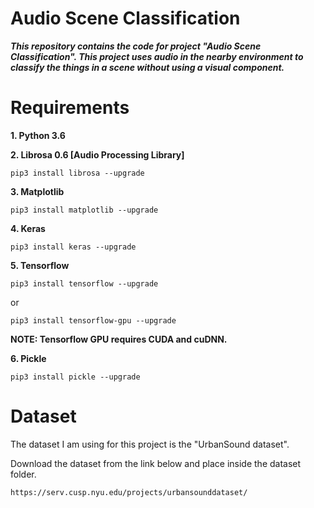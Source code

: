 # Audio Scene Classification

***This repository contains the code for project "Audio Scene Classification". This project uses audio in the nearby environment to classify the things in a scene without using a visual component.***

# Requirements

**1. Python 3.6**

**2. Librosa 0.6 [Audio Processing Library]**

```
pip3 install librosa --upgrade
```

**3. Matplotlib**

```
pip3 install matplotlib --upgrade
```

**4. Keras**

```
pip3 install keras --upgrade
```

**5. Tensorflow**

```
pip3 install tensorflow --upgrade
```

or 

```
pip3 install tensorflow-gpu --upgrade
```

**NOTE: Tensorflow GPU requires CUDA and cuDNN.**

**6. Pickle**

```
pip3 install pickle --upgrade
```

# Dataset

The dataset I am using for this project is the "UrbanSound dataset".

Download the dataset from the link below and place inside the dataset folder.

```
https://serv.cusp.nyu.edu/projects/urbansounddataset/
```
